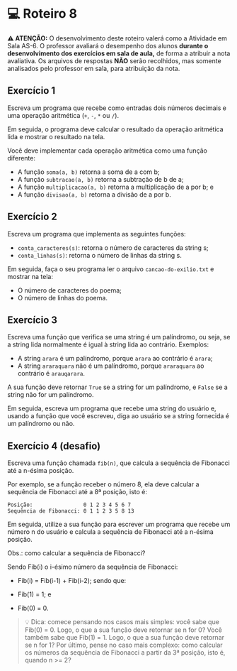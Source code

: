 # 💻 Roteiro 8

**⚠️ ATENÇÃO:** O desenvolvimento deste roteiro valerá como a Atividade em Sala AS-6. O professor avaliará o desempenho dos alunos **durante o desenvolvimento dos exercícios em sala de aula,** de forma a atribuir a nota avaliativa. Os arquivos de respostas **NÃO** serão recolhidos, mas somente analisados pelo professor em sala, para atribuição da nota.

## Exercício 1

Escreva um programa que recebe como entradas dois números decimais e uma operação aritmética (`+`, `-`, `*` ou `/`).

Em seguida, o programa deve calcular o resultado da operação aritmética lida e mostrar o resultado na tela.

Você deve implementar cada operação aritmética como uma função diferente:

- A função `soma(a, b)` retorna a soma de a com b;
- A função `subtracao(a, b)` retorna a subtração de b de a;
- A função `multiplicacao(a, b)` retorna a multiplicação de a por b; e
- A função `divisao(a, b)` retorna a divisão de a por b.

## Exercício 2

Escreva um programa que implementa as seguintes funções:

- `conta_caracteres(s)`: retorna o número de caracteres da string s;
- `conta_linhas(s)`: retorna o número de linhas da string s.

Em seguida, faça o seu programa ler o arquivo `cancao-do-exilio.txt` e mostrar na tela:

- O número de caracteres do poema;
- O número de linhas do poema.

## Exercício 3

Escreva uma função que verifica se uma string é um palíndromo, ou seja, se a string lida normalmente é igual à string lida ao contrário. Exemplos:

- A string `arara` é um palíndromo, porque `arara` ao contrário é `arara`;
- A string `araraquara` não é um palíndromo, porque `araraquara` ao contrário é `arauqarara`.

A sua função deve retornar `True` se a string for um palíndromo, e `False` se a string não for um palíndromo.

Em seguida, escreva um programa que recebe uma string do usuário e, usando a função que você escreveu, diga ao usuário se a string fornecida é um palíndromo ou não. 

## Exercício 4 (desafio)

Escreva uma função chamada `fib(n)`, que calcula a sequência de Fibonacci até a n-ésima posição. 

Por exemplo, se a função receber o número 8, ela deve calcular a sequência de Fibonacci até a 8ª posição, isto é:

```
Posição:                0 1 2 3 4 5 6 7
Sequência de Fibonacci: 0 1 1 2 3 5 8 13
```

Em seguida, utilize a sua função para escrever um programa que recebe um número n do usuário e calcula a sequência de Fibonacci até a n-ésima posição.

Obs.: como calcular a sequência de Fibonacci? 

Sendo Fib(i) o i-ésimo número da sequência de Fibonacci: 

- Fib(i) = Fib(i-1) + Fib(i-2); sendo que:

- Fib(1) = 1; e
- Fib(0) = 0.

> 💡 Dica: comece pensando nos casos mais simples: você sabe que Fib(0) = 0. Logo, o que a sua função deve retornar se n for 0? Você também sabe que Fib(1) = 1. Logo, o que a sua função deve retornar se n for 1? Por último, pense no caso mais complexo: como calcular os números da sequência de Fibonacci a partir da 3ª posição, isto é, quando n >= 2? 
